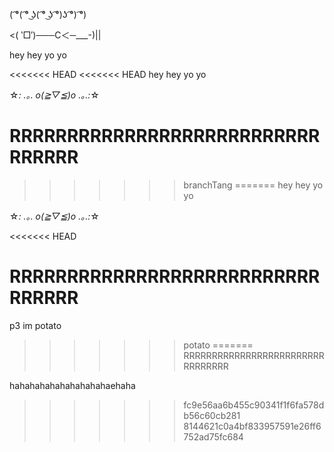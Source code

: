 ( ͡°( ͡° ͜ʖ( ͡° ͜ʖ ͡°)ʖ ͡°) ͡°)

<( ‵□′)───C＜─___-)||

hey hey yo yo

<<<<<<< HEAD
<<<<<<< HEAD
hey hey yo yo 

☆*: .｡. o(≧▽≦)o .｡.:*☆

RRRRRRRRRRRRRRRRRRRRRRRRRRRRRRRRR
=======
>>>>>>> branchTang
=======
hey hey yo yo

☆*: .｡. o(≧▽≦)o .｡.:*☆

<<<<<<< HEAD
# RRRRRRRRRRRRRRRRRRRRRRRRRRRRRRRRR

p3 im potato

> > > > > > > potato
=======
RRRRRRRRRRRRRRRRRRRRRRRRRRRRRRRRR

hahahahahahahahahahaehaha
>>>>>>> fc9e56aa6b455c90341f1f6fa578db56c60cb281
>>>>>>> 8144621c0a4bf833957591e26ff6752ad75fc684
